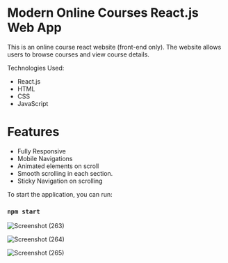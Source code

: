 # Modern Online Courses React.js Web App

This is an online course react website (front-end only). The website allows users to browse courses and view course details.

Technologies Used:
- React.js
- HTML
- CSS
- JavaScript

# Features
- Fully Responsive
- Mobile Navigations
- Animated elements on scroll
- Smooth scrolling in each section.
- Sticky Navigation on scrolling

To start the application, you can run:

### `npm start`

![Screenshot (263)](https://user-images.githubusercontent.com/119309614/222023647-f20ec677-d442-42cc-b8f7-307cc2d93ec4.png)

![Screenshot (264)](https://user-images.githubusercontent.com/119309614/222023723-58379e11-4cdb-441a-b4bb-4ee2abb2a6a5.png)

![Screenshot (265)](https://user-images.githubusercontent.com/119309614/222023597-bb401dbb-c670-4a9a-8f98-9da404fb17f4.png)
